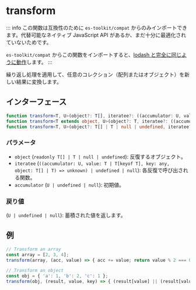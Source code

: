 # transform

::: info
この関数は互換性のために `es-toolkit/compat` からのみインポートできます。代替可能なネイティブ JavaScript API があるか、まだ十分に最適化されていないためです。

`es-toolkit/compat` からこの関数をインポートすると、[lodash と完全に同じように動作](../../../compatibility.md)します。
:::

繰り返し処理を適用して、任意のコレクション（配列またはオブジェクト）を新しい結果に変換します。

## インターフェース

```typescript
function transform<T, U>(object?: T[], iteratee?: ((accumulator: U, value: T, index: number, object: T[]) => unknown) | undefined | null, accumulator?: U | undefined | null): U | undefined | null;
function transform<T extends object, U>(object?: T, iteratee?: ((accumulator: U, value: T[keyof T], key: keyof T, object: T) => unknown) | undefined | null, accumulator?: U | undefined | null): U | undefined | null;
function transform<T, U>(object?: T[] | T | null | undefined, iteratee?: ((accumulator: U, value: T | T[keyof T], key: any, object: T[] | T) => unknown) | undefined | null, accumulator?: U | undefined | null): U | undefined | null;
```

### パラメータ

- `object` (`readonly T[] | T | null | undefined`): 反復するオブジェクト。
- `iteratee` (`((accumulator: U, value: T | T[keyof T], key: any, object: T[] | T) => unknown) | undefined | null`): 各反復で呼び出される関数。
- `accumulator` (`U | undefined | null`): 初期値。

### 戻り値

(`U | undefined | null`): 蓄積された値を返します。

## 例

```typescript
// Transform an array
const array = [2, 3, 4];
transform(array, (acc, value) => { acc += value; return value % 2 === 0; }, 0) // => 5

// Transform an object
const obj = { 'a': 1, 'b': 2, 'c': 1 };
transform(obj, (result, value, key) => { (result[value] || (result[value] = [])).push(key) }, {}) // => { '1': ['a', 'c'], '2': ['b'] }
```